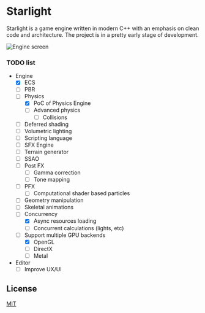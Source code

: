 # Starlight

Starlight is a game engine written in modern C++  with an emphasis on clean code and architecture. The project is in a pretty early stage of development. 

![Engine screen](https://i.imgur.com/6qeL0w6.png)

### TODO list

- Engine
    - [x] ECS
    - [ ] PBR
    - [ ] Physics
        - [x] PoC of Physics Engine
        - [ ] Advanced physics
            - [ ] Collisions 
    - [ ] Deferred shading
    - [ ] Volumetric lighting
    - [ ] Scripting language
    - [ ] SFX Engine
    - [ ] Terrain generator
    - [ ] SSAO
    - [ ] Post FX
        - [ ] Gamma correction
        - [ ] Tone mapping
    - [ ] PFX
        - [ ] Computational shader based particles
    - [ ] Geometry manipulation
    - [ ] Skeletal animations
    - [ ] Concurrency
        - [x] Async resources loading
        - [ ] Concurrent calculations (lights, etc)
    - [ ] Support multiple GPU backends
        - [x] OpenGL
        - [ ] DirectX
        - [ ] Metal
- Editor
    - [ ] Improve UX/UI

## License
[MIT](https://choosealicense.com/licenses/mit/)
